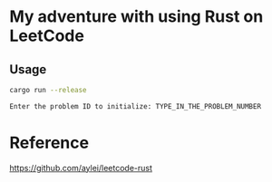 # My adventure with using Rust on LeetCode

## Usage

```bash
cargo run --release

Enter the problem ID to initialize: TYPE_IN_THE_PROBLEM_NUMBER
```

# Reference

https://github.com/aylei/leetcode-rust
